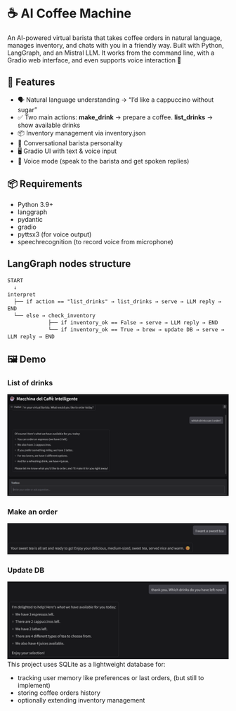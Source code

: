 # ☕ AI Coffee Machine

An AI-powered virtual barista that takes coffee orders in natural language, manages inventory, and chats with you in a friendly way.
Built with Python, LangGraph, and an Mistral LLM.
It works from the command line, with a Gradio web interface, and even supports voice interaction 🎤

## 🚀 Features

- 🗣️ Natural language understanding → “I’d like a cappuccino without sugar”
- ✅ Two main actions:
**make_drink** → prepare a coffee. 
**list_drinks** → show available drinks
- 📦 Inventory management via inventory.json
- 🤖 Conversational barista personality
- 🖥️ Gradio UI with text & voice input
- 🎤 Voice mode (speak to the barista and get spoken replies)

## 📦 Requirements
- Python 3.9+ 
- langgraph
- pydantic
- gradio
- pyttsx3 (for voice output)
- speechrecognition (to record voice from microphone)

## LangGraph nodes structure
```
START
  ↓
interpret
  ├── if action == "list_drinks" → list_drinks → serve → LLM reply → END  
  └── else → check_inventory  
             ├── if inventory_ok == False → serve → LLM reply → END  
             └── if inventory_ok == True → brew → update DB → serve → LLM reply → END  
```


## 🖼️ Demo
### List of drinks
![List of drinks](screenshots/drink_list.png)

### Make an order
![Tea order](screenshots/sweet_tea.png)

### Update DB
![update db](screenshots/left_drinks.png)
This project uses SQLite as a lightweight database for:
- tracking user memory like preferences or last orders, (but still to implement)
- storing coffee orders history
- optionally extending inventory management
